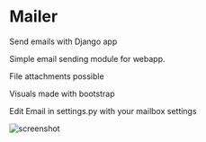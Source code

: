 # Mailer
Send emails with Django app

Simple email sending module for webapp.

File attachments possible

Visuals made with bootstrap


Edit Email in settings.py with your mailbox settings


![screenshot](https://user-images.githubusercontent.com/28755960/110161181-4eefed80-7ded-11eb-87a6-6e2eada4efa9.png)

